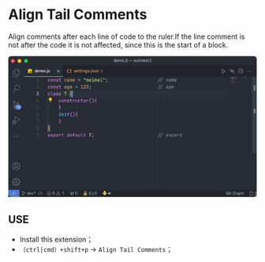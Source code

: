 # Align Tail Comments

Align comments after each line of code to the ruler.If the line comment is not after the code it is not affected, since this is the start of a block.

![screen](images/Snipaste_2024-12-30_12-01-10.png)

## USE

- Install this extension；
- `（ctrl|cmd）+shift+p` -> `Align Tail Comments`；
